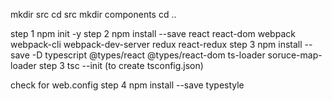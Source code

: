 mkdir src
cd src
mkdir components
cd ..

step 1 npm init -y
step 2 npm install --save react react-dom webpack webpack-cli webpack-dev-server redux react-redux
step 3 npm install --save -D typescript @types/react @types/react-dom  ts-loader soruce-map-loader
step 3 tsc --init (to create tsconfig.json)

check for web.config 
step 4 npm install --save typestyle
